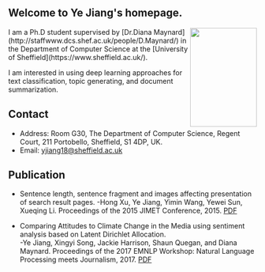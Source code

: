 
## Welcome to Ye Jiang's homepage.
<img src="https://ye-jiang.github.io/images/my_head.JPG" width="135" height="200" align="right">
I am a Ph.D student supervised by [Dr.Diana Maynard](http://staffwww.dcs.shef.ac.uk/people/D.Maynard/) in the Department of Computer Science at the [University of Sheffield](https://www.sheffield.ac.uk/).

I am interested in using deep learning approaches for text classification, topic generating, and document summarization. 





## Contact

*   Address: Room G30, The Department of Computer Science, Regent Court, 211 Portobello, Sheffield, S1 4DP, UK.
*   Email: yjiang18@sheffield.ac.uk

## Publication

-  Sentence length, sentence fragment and images affecting presentation of search result pages. 
  -Hong Xu, Ye Jiang, Yimin Wang, Yewei Sun, Xueqing Li. Proceedings of the 2015 JIMET Conference, 2015. [PDF](https://www.atlantis-press.com/proceedings/jimet-15/25843728)
   
-  Comparing Attitudes to Climate Change in the Media using sentiment analysis based on Latent Dirichlet Allocation.  
  -Ye Jiang, Xingyi Song, Jackie Harrison, Shaun Quegan, and Diana Maynard. Proceedings of the 2017 EMNLP Workshop: Natural   Language Processing meets Journalism, 2017. [PDF](http://www.aclweb.org/anthology/W17-4205)

